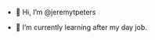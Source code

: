 - 👋 Hi, I’m @jeremytpeters

- 🌱 I’m currently learning after my day job.


<!---
jeremytpeters/jeremytpeters is a ✨ special ✨ repository because its `README.md` (this file) appears on your GitHub profile.
You can click the Preview link to take a look at your changes.
--->
